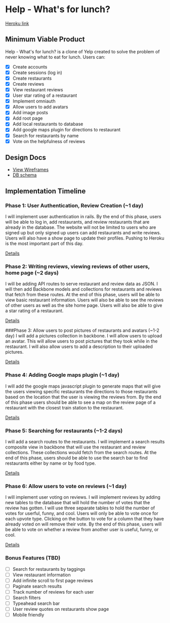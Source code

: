 # Help - What's for lunch?

[Heroku link][heroku]

[heroku]: http://help-whats-for-lunch.herokuapp.com

## Minimum Viable Product
Help - What's for lunch? is a clone of Yelp created to solve the problem of
never knowing what to eat for lunch. Users can:

<!-- This is a Markdown checklist. Use it to keep track of your progress! -->

- [x] Create accounts
- [x] Create sessions (log in)
- [x] Create restaurants
- [x] Create reviews
- [x] View restaurant reviews
- [x] User star rating of a restaurant
- [x] Implement omniauth
- [x] Allow users to add avatars
- [x] Add image posts
- [x] Add root page
- [x] Add local restaurants to database
- [x] Add google maps plugin for directions to restaurant
- [x] Search for restaurants by name
- [x] Vote on the helpfulness of reviews

## Design Docs
* [View Wireframes][views]
* [DB schema][schema]

[views]: ./docs/views.md
[schema]: ./docs/schema.md

## Implementation Timeline

### Phase 1: User Authentication, Review Creation (~1 day)
I will implement user authentication in rails. By the end of this phase, users
will be able to log in, add restaurants, and review restaurants that are already
in the database. The website will not be limited to users who are signed up but
only signed up users can add restaurants and write reviews. Users will also have
a show page to update their profiles. Pushing to Heroku is the most important
part of this day.

[Details][phase-one]

### Phase 2: Writing reviews, viewing reviews of other users, home page (~2 days)
I will be adding API routes to serve restaurant and review data as JSON. I will
then add Backbone models and collections for restaurants and reviews that fetch
from these routes. At the end of this phase, users will be able to view basic
restaurant information. Users will also be able to see the reviews of other
users as well as the site home page. Users will also be able to give a star
rating of a restaurant.

[Details][phase-two]

###Phase 3: Allow users to post pictures of restaurants and avatars (~1-2 day)
I will add a pictures collection in backbone. I will allow users to upload an
avatar. This will allow users to post pictures that they took while in the
restaurant. I will also allow users to add a description to their uploaded
pictures.

[Details][phase-three]

### Phase 4: Adding Google maps plugin (~1 day)
I will add the google maps javascript plugin to generate maps that will give the
users viewing specific restaurants the directions to those restaurants based on
the location that the user is viewing the reviews from. By the end of this phase
users should be able to see a map on the review page of a restaurant with the
closest train station to the restaurant.

[Details][phase-four]

### Phase 5: Searching for restaurants (~1-2 days)
I will add a search routes to the restaurants. I will implement a search results
composite view in backbone that will use the restaurant and review collections.
These collections would fetch from the search routes. At the end of this phase,
users should be able to use the search bar to find restaurants either by name
or by food type.

[Details][phase-five]

### Phase 6: Allow users to vote on reviews (~1 day)
I will implement user voting on reviews. I will implement reviews by adding new
tables to the database that will hold the number of votes that the review
has gotten. I will use three separate tables to hold the number of votes for
userful, funny, and cool. Users will only be able to vote once for each upvote
type. Clicking on the button to vote for a column that they have already voted
on will remove their vote. By the end of this phase, users will be able to vote
on whether a review from another user is useful, funny, or cool.

[Details][phase-six]

### Bonus Features (TBD)
- [ ] Search for restaurants by taggings
- [ ] View restaurant information
- [ ] Add infinite scroll to first page reviews
- [ ] Paginate search results
- [ ] Track number of reviews for each user
- [ ] Search filters
- [ ] Typeahead search bar
- [ ] User review quotes on restaurants show page
- [ ] Mobile friendly

[phase-one]: ./docs/phases/phase1.md
[phase-two]: ./docs/phases/phase2.md
[phase-three]: ./docs/phases/phase3.md
[phase-four]: ./docs/phases/phase4.md
[phase-five]: ./docs/phases/phase5.md
[phase-six]: ./docs/phases/phase6.md

